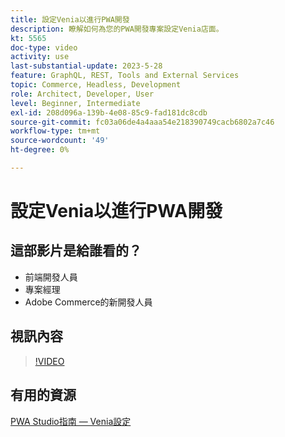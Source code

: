 ```yaml
---
title: 設定Venia以進行PWA開發
description: 瞭解如何為您的PWA開發專案設定Venia店面。
kt: 5565
doc-type: video
activity: use
last-substantial-update: 2023-5-28
feature: GraphQL, REST, Tools and External Services
topic: Commerce, Headless, Development
role: Architect, Developer, User
level: Beginner, Intermediate
exl-id: 208d096a-139b-4e08-85c9-fad181dc8cdb
source-git-commit: fc03a06de4a4aaa54e218390749cacb6802a7c46
workflow-type: tm+mt
source-wordcount: '49'
ht-degree: 0%

---
```


# 設定Venia以進行PWA開發

## 這部影片是給誰看的？

- 前端開發人員
- 專案經理
- Adobe Commerce的新開發人員

## 視訊內容

>[!VIDEO](https://video.tv.adobe.com/v/35785?quality=12&learn=on)

## 有用的資源

[PWA Studio指南 — Venia設定](https://developer.adobe.com/commerce/pwa-studio/tutorials/setup-storefront/)
